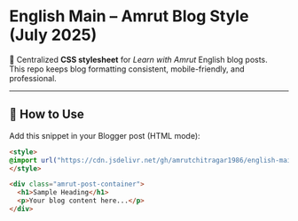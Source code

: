 # English Main – Amrut Blog Style (July 2025)

🎨 Centralized **CSS stylesheet** for *Learn with Amrut* English blog posts.  
This repo keeps blog formatting consistent, mobile-friendly, and professional.

---

## 🚀 How to Use

Add this snippet in your Blogger post (HTML mode):

```html
<style>
@import url("https://cdn.jsdelivr.net/gh/amrutchitragar1986/english-main-amrut-blog-style@main/amrut-style.css");
</style>

<div class="amrut-post-container">
  <h1>Sample Heading</h1>
  <p>Your blog content here...</p>
</div>
